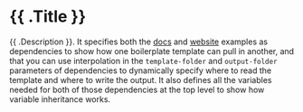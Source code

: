 # {{ .Title }}

{{ .Description }}. It specifies both the
[docs](/examples/docs) and [website](/examples/website) examples as dependencies to show how one boilerplate template
can pull in another, and that you can use interpolation in the `template-folder` and `output-folder` parameters of 
dependencies to dynamically specify where to read the template and where to write the output. It also defines all the 
variables needed for both of those dependencies at the top level to show how variable inheritance works.